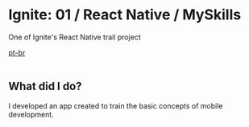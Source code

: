 <div valing="top">
  <h1>Ignite: 01 / React Native / MySkills</h1>
  <p>One of Ignite's React Native trail project</p>
  <nav>
    <div id="repository-buttons"/>
    <a class="navigation-link disabled" href="https://github.com/L-Marcel/ignite-01-react-native-myskills/blob/main/README.md" target="__blank__">
      pt-br
    </a>
  </nav>
</div>

<br/>

<div id="grid">
  <div id="grid-item">
    <h2>What did I <span>do</span>?</h2>
    <p>I developed an app created to train the basic concepts of <span>mobile</span> development.</p>
  </div>
</div>
